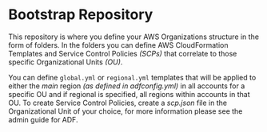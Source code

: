 # Bootstrap Repository

This repository is where you define your AWS Organizations structure in the
form of folders. In the folders you can define AWS CloudFormation Templates and
Service Control Policies *(SCPs)* that correlate to those specific
Organizational Units *(OU)*.

You can define `global.yml` or `regional.yml` templates that will be applied to
either the *main* region *(as defined in adfconfig.yml)* in all accounts for a
specific OU and if regional is specified, all regions within accounts in that
OU. To create Service Control Policies, create a *scp.json* file in the
Organizational Unit of your choice, for more information please see the admin
guide for ADF.
